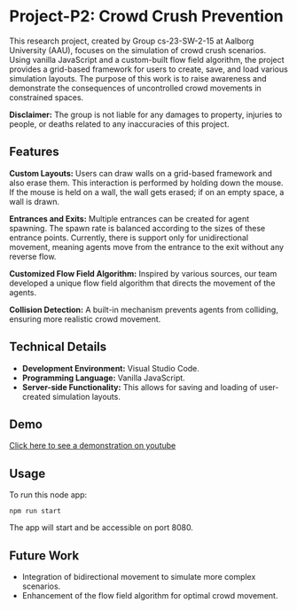 # Project-P2: Crowd Crush Prevention

This research project, created by Group cs-23-SW-2-15 at Aalborg University (AAU), focuses on the simulation of crowd crush scenarios. Using vanilla JavaScript and a custom-built flow field algorithm, the project provides a grid-based framework for users to create, save, and load various simulation layouts. The purpose of this work is to raise awareness and demonstrate the consequences of uncontrolled crowd movements in constrained spaces.

**Disclaimer:** The group is not liable for any damages to property, injuries to people, or deaths related to any inaccuracies of this project.

## Features
**Custom Layouts:** Users can draw walls on a grid-based framework and also erase them. This interaction is performed by holding down the mouse. If the mouse is held on a wall, the wall gets erased; if on an empty space, a wall is drawn.

**Entrances and Exits:** Multiple entrances can be created for agent spawning. The spawn rate is balanced according to the sizes of these entrance points. Currently, there is support only for unidirectional movement, meaning agents move from the entrance to the exit without any reverse flow.

**Customized Flow Field Algorithm:** Inspired by various sources, our team developed a unique flow field algorithm that directs the movement of the agents.

**Collision Detection:** A built-in mechanism prevents agents from colliding, ensuring more realistic crowd movement.

## Technical Details
- **Development Environment:** Visual Studio Code.
- **Programming Language:** Vanilla JavaScript.
- **Server-side Functionality:** This allows for saving and loading of user-created simulation layouts.

## Demo
[Click here to see a demonstration on youtube](https://www.youtube.com/watch?v=WJFB8MUJqlU)

## Usage
To run this node app:
```
npm run start
```
The app will start and be accessible on port 8080.

## Future Work
- Integration of bidirectional movement to simulate more complex scenarios.
- Enhancement of the flow field algorithm for optimal crowd movement.
